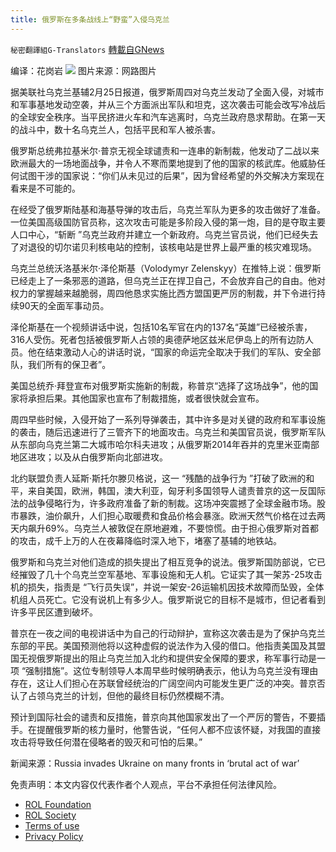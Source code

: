 ```yaml
---
title: 俄罗斯在多条战线上“野蛮”入侵乌克兰
---
```

`秘密翻譯組G-Translators` [轉載自GNews](https://gnews.org/zh-hans/2067409/)

编译：花岗岩
![](https://assets.gnews.org/wp-content/uploads/2022/02/2-110.jpg)
图片来源：网路图片

据美联社乌克兰基辅2月25日报道，俄罗斯周四对乌克兰发动了全面入侵，对城市和军事基地发动空袭，并从三个方面派出军队和坦克，这次袭击可能会改写冷战后的全球安全秩序。当平民挤进火车和汽车逃离时，乌克兰政府恳求帮助。在第一天的战斗中，数十名乌克兰人，包括平民和军人被杀害。

俄罗斯总统弗拉基米尔·普京无视全球谴责和一连串的新制裁，他发动了二战以来欧洲最大的一场地面战争，并令人不寒而栗地提到了他的国家的核武库。他威胁任何试图干涉的国家说：“你们从未见过的后果”，因为曾经希望的外交解决方案现在看来是不可能的。

在经受了俄罗斯陆基和海基导弹的攻击后，乌克兰军队为更多的攻击做好了准备。一位美国高级国防官员称，这次攻击可能是多阶段入侵的第一炮，目的是夺取主要人口中心，“斩断 ”乌克兰政府并建立一个新政府。乌克兰官员说，他们已经失去了对退役的切尔诺贝利核电站的控制，该核电站是世界上最严重的核灾难现场。

乌克兰总统沃洛基米尔·泽伦斯基（Volodymyr Zelenskyy）在推特上说：俄罗斯已经走上了一条邪恶的道路，但乌克兰正在捍卫自己，不会放弃自己的自由。他对权力的掌握越来越脆弱，周四他恳求实施比西方盟国更严厉的制裁，并下令进行持续90天的全面军事动员。

泽伦斯基在一个视频讲话中说，包括10名军官在内的137名“英雄”已经被杀害，316人受伤。死者包括被俄罗斯人占领的奥德萨地区兹米尼伊岛上的所有边防人员。他在结束激动人心的讲话时说，“国家的命运完全取决于我们的军队、安全部队，我们所有的保卫者”。

美国总统乔·拜登宣布对俄罗斯实施新的制裁，称普京“选择了这场战争”，他的国家将承担后果。其他国家也宣布了制裁措施，或者很快就会宣布。

周四早些时候，入侵开始了一系列导弹袭击，其中许多是对关键的政府和军事设施的袭击，随后迅速进行了三管齐下的地面攻击。乌克兰和美国官员说，俄罗斯军队从东部向乌克兰第二大城市哈尔科夫进攻；从俄罗斯2014年吞并的克里米亚南部地区进攻；以及从白俄罗斯向北部进攻。

北约联盟负责人延斯·斯托尔滕贝格说，这一 “残酷的战争行为 ”打破了欧洲的和平，来自美国，欧洲，韩国，澳大利亚，匈牙利多国领导人谴责普京的这一反国际法的战争侵略行为，许多政府准备了新的制裁。这场冲突震撼了全球金融市场。股市暴跌，油价飙升，人们担心取暖费和食品价格会暴涨。欧洲天然气价格在过去两天内飙升69%。乌克兰人被敦促在原地避难，不要惊慌。由于担心俄罗斯对首都的攻击，成千上万的人在夜幕降临时深入地下，堵塞了基辅的地铁站。

俄罗斯和乌克兰对他们造成的损失提出了相互竞争的说法。俄罗斯国防部说，它已经摧毁了几十个乌克兰空军基地、军事设施和无人机。它证实了其一架苏-25攻击机的损失，指责是 “飞行员失误”，并说一架安-26运输机因技术故障而坠毁，全体机组人员死亡。它没有说机上有多少人。俄罗斯说它的目标不是城市，但记者看到许多平民区遭到破坏。

普京在一夜之间的电视讲话中为自己的行动辩护，宣称这次袭击是为了保护乌克兰东部的平民。美国预测他将以这种虚假的说法作为入侵的借口。他指责美国及其盟国无视俄罗斯提出的阻止乌克兰加入北约和提供安全保障的要求，称军事行动是一项 “强制措施”。这位专制领导人本周早些时候明确表示，他认为乌克兰没有理由存在，这让人们担心在苏联曾经统治的广阔空间内可能发生更广泛的冲突。普京否认了占领乌克兰的计划，但他的最终目标仍然模糊不清。

预计到国际社会的谴责和反措施，普京向其他国家发出了一个严厉的警告，不要插手。在提醒俄罗斯的核力量时，他警告说，“任何人都不应该怀疑，对我国的直接攻击将导致任何潜在侵略者的毁灭和可怕的后果。”

新闻来源：Russia invades Ukraine on many fronts in ‘brutal act of war’

 

免责声明：本文内容仅代表作者个人观点，平台不承担任何法律风险。

- [ROL Foundation](https://rolfoundation.org/)
- [ROL Society](https://rolsociety.org/)
- [Terms of use](https://gnews.org/terms-of-use-3/)
- [Privacy Policy](https://gnews.org/privacy-policy/)
